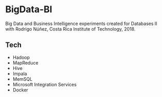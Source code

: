 # BigData-BI
Big Data and Business Intelligence experiments created for Databases II with
Rodrigo Núñez, Costa Rica Institute of Technology, 2018.

## Tech
- Hadoop
- MapReduce
- Hive
- Impala
- MemSQL
- Microsoft Integration Services
- Docker
